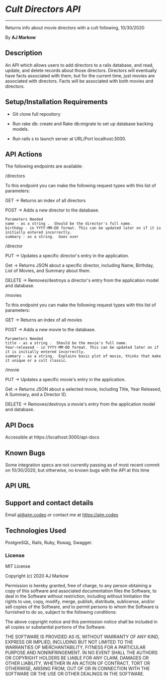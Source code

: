 # _Cult Directors API_

---

Returns info about movie directors with a cult following, 10/30/2020

By **AJ Markow**

## Description

An API which allows users to add directors to a rails database, and read, update, and delete records about those directors. Directors will eventually have facts associated with them, but for the current time, just movies are associated with directors. Facts will be associated with both movies and directors.

## Setup/Installation Requirements

- Git clone full repository

- Run rake db: create and Rake db:migrate to set up database backing models.

- Run rails s to launch server at URL/Port localhost:3000.

## API Actions

The following endpoints are available:

/directors

To this endpoint you can make the following request types with this list of parameters:

GET -> Returns an index of all directors

POST -> Adds a new director to the database.

    Parameters Needed
    name - as a string .  Should be the director's full name.
    birthday - in YYYY-MM-DD format. This can be updated later on if it is initially entered incorrectly.
    summary - as a string.  Goes over

/director

PUT -> Updates a specific director's entry in the application.

Get -> Returns JSON about a specific director, including Name, Birthday, List of Movies, and Summary about them.

DELETE -> Removes/destroys a director's entry from the application model and database.

/movies

To this endpoint you can make the following request types with this list of parameters:

GET -> Returns an index of all movies

POST -> Adds a new movie to the database.

    Parameters Needed
    title - as a string .  Should be the movie's full name.
    Year-released - in YYYY-MM-DD format. This can be updated later on if it is initially entered incorrectly.
    summary - as a string.  Explains basic plot of movie, thinks that make it unique or a cult classic.

/movie

PUT -> Updates a specific movie's entry in the application.

Get -> Returns JSON about a selected movie, including Title, Year Released, A Summary, and a Director ID.

DELETE -> Removes/destroys a movie's entry from the application model and database.

## API Docs

Accessible at https://localhost:3000/api-docs

## Known Bugs

Some integration specs are not currently passing as of most recent commit on 10/30/2020, but otherwise, no known bugs with the API at this time

## API URL

## Support and contact details

Email aj@ajm.codes or contact me at https://ajm.codes

## Technologies Used

PostgreSQL, Rails, Ruby, Rswag, Swagger.

### License

MIT License

Copyright (c) 2020 AJ Markow

Permission is hereby granted, free of charge, to any person obtaining a copy
of this software and associated documentation files the Software, to deal
in the Software without restriction, including without limitation the rights
to use, copy, modify, merge, publish, distribute, sublicense, and/or sell
copies of the Software, and to permit persons to whom the Software is
furnished to do so, subject to the following conditions:

The above copyright notice and this permission notice shall be included in all
copies or substantial portions of the Software.

THE SOFTWARE IS PROVIDED AS IS, WITHOUT WARRANTY OF ANY KIND, EXPRESS OR
IMPLIED, INCLUDING BUT NOT LIMITED TO THE WARRANTIES OF MERCHANTABILITY,
FITNESS FOR A PARTICULAR PURPOSE AND NONINFRINGEMENT. IN NO EVENT SHALL THE
AUTHORS OR COPYRIGHT HOLDERS BE LIABLE FOR ANY CLAIM, DAMAGES OR OTHER
LIABILITY, WHETHER IN AN ACTION OF CONTRACT, TORT OR OTHERWISE, ARISING FROM,
OUT OF OR IN CONNECTION WITH THE SOFTWARE OR THE USE OR OTHER DEALINGS IN THE
SOFTWARE.
